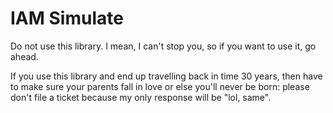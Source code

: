 # IAM Simulate

Do not use this library. I mean, I can't stop you, so if you want to use it, go ahead.

If you use this library and end up travelling back in time 30 years, then have to make sure your parents fall in love or else you'll never be born: please don't file a ticket because my only response will be "lol, same".